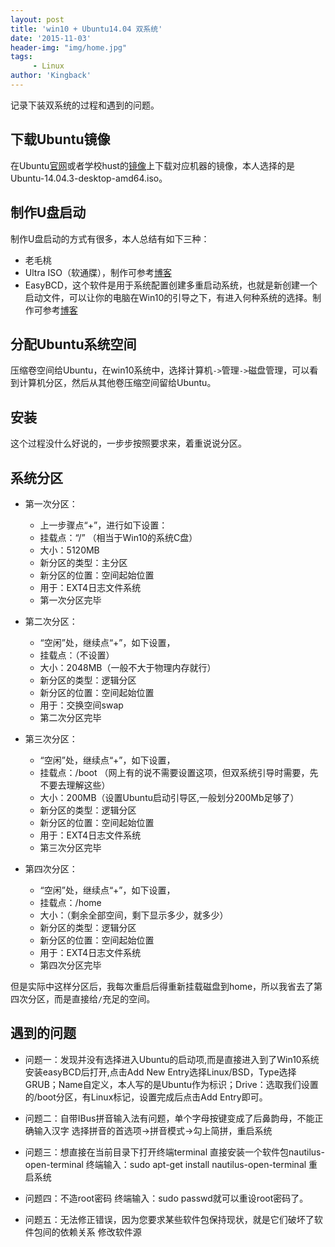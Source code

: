 ```yaml
---
layout: post
title: 'win10 + Ubuntu14.04 双系统'
date: '2015-11-03'
header-img: "img/home.jpg"
tags:
     - Linux
author: 'Kingback'
---
```


记录下装双系统的过程和遇到的问题。

## 下载Ubuntu镜像
在Ubuntu[官网](http://www.ubuntu.org.cn/download)或者学校hust的[镜像](http://mirror.hust.edu.cn/)上下载对应机器的镜像，本人选择的是Ubuntu-14.04.3-desktop-amd64.iso。

## 制作U盘启动
制作U盘启动的方式有很多，本人总结有如下三种：

- 老毛桃
- Ultra ISO（软通牒），制作可参考[博客](http://jingyan.baidu.com/article/a378c960630e61b329283045.html)
-  EasyBCD，这个软件是用于系统配置创建多重启动系统，也就是新创建一个启动文件，可以让你的电脑在Win10的引导之下，有进入何种系统的选择。制作可参考[博客](http://blog.csdn.net/wuwenxiang91322/article/details/23528619)

## 分配Ubuntu系统空间
压缩卷空间给Ubuntu，在win10系统中，选择计算机`->`管理`->`磁盘管理，可以看到计算机分区，然后从其他卷压缩空间留给Ubuntu。

## 安装
这个过程没什么好说的，一步步按照要求来，着重说说分区。

## 系统分区

- 第一次分区：

    - 上一步骤点“+”，进行如下设置：
    - 挂载点：“/” （相当于Win10的系统C盘）
    - 大小：5120MB
    - 新分区的类型：主分区
    - 新分区的位置：空间起始位置
    - 用于：EXT4日志文件系统
    - 第一次分区完毕

- 第二次分区：

    - “空闲”处，继续点“+”，如下设置，
    - 挂载点：（不设置）
    - 大小：2048MB（一般不大于物理内存就行）
    - 新分区的类型：逻辑分区
    - 新分区的位置：空间起始位置
    - 用于：交换空间swap
    - 第二次分区完毕

- 第三次分区：

    - “空闲”处，继续点“+”，如下设置，
    - 挂载点：/boot  （网上有的说不需要设置这项，但双系统引导时需要，先不要去理解这些）
    - 大小：200MB（设置Ubuntu启动引导区,一般划分200Mb足够了）
    - 新分区的类型：逻辑分区
    - 新分区的位置：空间起始位置
    - 用于：EXT4日志文件系统
    - 第三次分区完毕

- 第四次分区：

    - “空闲”处，继续点“+”，如下设置，
    - 挂载点：/home
    - 大小：（剩余全部空间，剩下显示多少，就多少）
    - 新分区的类型：逻辑分区
    - 新分区的位置：空间起始位置
    - 用于：EXT4日志文件系统
    - 第四次分区完毕

但是实际中这样分区后，我每次重启后得重新挂载磁盘到home，所以我省去了第四次分区，而是直接给`/`充足的空间。

## 遇到的问题

- 问题一：发现并没有选择进入Ubuntu的启动项,而是直接进入到了Win10系统
安装easyBCD后打开,点击Add New Entry选择Linux/BSD，Type选择GRUB；Name自定义，本人写的是Ubuntu作为标识；Drive：选取我们设置的/boot分区，有Linux标记，设置完成后点击Add Entry即可。

- 问题二：自带IBus拼音输入法有问题，单个字母按键变成了后鼻韵母，不能正确输入汉字
选择拼音的首选项->拼音模式->勾上简拼，重启系统

- 问题三：想直接在当前目录下打开终端terminal
直接安装一个软件包nautilus-open-terminal
终端输入：sudo apt-get install nautilus-open-terminal
重启系统

- 问题四：不造root密码
终端输入：sudo passwd就可以重设root密码了。

- 问题五：无法修正错误，因为您要求某些软件包保持现状，就是它们破坏了软件包间的依赖关系
修改软件源